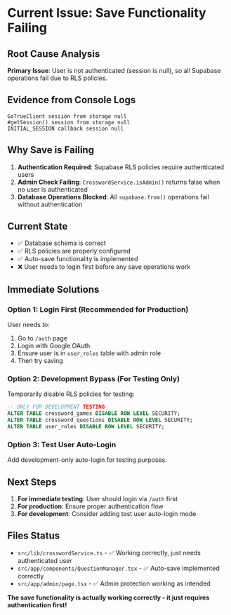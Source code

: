 # Current Issue: Save Functionality Failing

## Root Cause Analysis
**Primary Issue**: User is not authenticated (session is null), so all Supabase operations fail due to RLS policies.

## Evidence from Console Logs
```
GoTrueClient session from storage null
#getSession() session from storage null  
INITIAL_SESSION callback session null
```

## Why Save is Failing
1. **Authentication Required**: Supabase RLS policies require authenticated users
2. **Admin Check Failing**: `CrosswordService.isAdmin()` returns false when no user is authenticated
3. **Database Operations Blocked**: All `supabase.from()` operations fail without authentication

## Current State
- ✅ Database schema is correct
- ✅ RLS policies are properly configured  
- ✅ Auto-save functionality is implemented
- ❌ User needs to login first before any save operations work

## Immediate Solutions

### Option 1: Login First (Recommended for Production)
User needs to:
1. Go to `/auth` page  
2. Login with Google OAuth
3. Ensure user is in `user_roles` table with admin role
4. Then try saving

### Option 2: Development Bypass (For Testing Only)
Temporarily disable RLS policies for testing:

```sql
-- ONLY FOR DEVELOPMENT TESTING
ALTER TABLE crossword_games DISABLE ROW LEVEL SECURITY;
ALTER TABLE crossword_questions DISABLE ROW LEVEL SECURITY;
ALTER TABLE user_roles DISABLE ROW LEVEL SECURITY;
```

### Option 3: Test User Auto-Login
Add development-only auto-login for testing purposes.

## Next Steps
1. **For immediate testing**: User should login via `/auth` first
2. **For production**: Ensure proper authentication flow
3. **For development**: Consider adding test user auto-login mode

## Files Status
- `src/lib/crosswordService.ts` - ✅ Working correctly, just needs authenticated user
- `src/app/components/QuestionManager.tsx` - ✅ Auto-save implemented correctly  
- `src/app/admin/page.tsx` - ✅ Admin protection working as intended

**The save functionality is actually working correctly - it just requires authentication first!**
